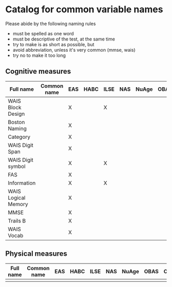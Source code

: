 
# Catalog for common variable names

Please abide by the following naming rules  
  - must be spelled as one word   
  - must be descriptive of the test, at the same time  
  - try to make is as short as possible, but  
  - avoid abbreviation, unless it's very common (mmse, wais)   
  - try no to make it too long  
  


## Cognitive measures

|Full name                |Common name  | EAS  | HABC | ILSE | NAS  | NuAge| OBAS | OCTO | RADC | SATSA|
|-------------------------|-------------|------|------|------|------|------|------|------|------|------|
|WAIS Block Design        |             |  X   |      |  X   |      |      |      |  X   |      |      |
|Boston Naming            |             |  X   |      |      |      |      |      |      |  X   |      |
|Category                 |             |  X   |      |      |      |      |      |      |  X   |      |
|WAIS Digit Span          |             |  X   |      |      |      |      |      |  X   |  X   |      |
|WAIS Digit symbol        |             |  X   |      |  X   |      |      |      |  X   |  X   |      |
|FAS                      |             |  X   |      |      |      |      |      |      |      |      |
|Information              |             |  X   |      |  X   |      |      |      |  X   |      |      |
|WAIS Logical Memory      |             |  X   |      |      |      |      |      |      |      |      |
|MMSE                     |             |  X   |      |      |      |      |      |  X   |  X   |      |
|Trails B                 |             |  X   |      |      |      |      |      |      |      |      |
|WAIS Vocab               |             |  X   |      |      |      |      |      |      |      |      |


## Physical measures

|Full name                |Common name  | EAS  | HABC | ILSE | NAS  | NuAge| OBAS | OCTO | RADC | SATSA|
|-------------------------|-------------|------|------|------|------|------|------|------|------|------|
|                         |             |      |      |      |      |      |      |      |      |      |
